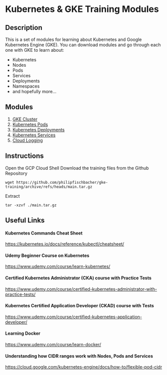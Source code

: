 # Kubernetes & GKE Training Modules

## Description

This is a set of modules for learning about Kubernetes and Google Kubernetes Engine (GKE). You can download modules and go through each one with GKE to learn about:
* Kubernetes
* Nodes
* Pods
* Services
* Deployments
* Namespaces
* and hopefully more...

## Modules
1. [GKE Cluster](01-gke-cluster/INSTRUCTIONS.md)
1. [Kubernetes Pods](02-pods/INSTRUCTIONS.md)
1. [Kubernetes Deployments](03-deployments/INSTRUCTIONS.md)
1. [Kubernetes Services](04-services/INSTRUCTIONS.md)
1. [Cloud Logging](05-logging/INSTRUCTIONS.md)

## Instructions

Open the GCP Cloud Shell
Download the training files from the Github Repository
```
wget https://github.com/philipfischbacher/gke-training/archive/refs/heads/main.tar.gz
``` 
Extract
```
tar -xzvf ./main.tar.gz
``` 


## Useful Links

#### Kubernetes Commands Cheat Sheet
https://kubernetes.io/docs/reference/kubectl/cheatsheet/

#### Udemy Beginner Course on Kubernetes
https://www.udemy.com/course/learn-kubernetes/

#### Certified Kubernetes Administrator (CKA) course with Practice Tests
https://www.udemy.com/course/certified-kubernetes-administrator-with-practice-tests/

#### Kubernetes Certified Application Developer (CKAD) course with Tests
https://www.udemy.com/course/certified-kubernetes-application-developer/

#### Learning Docker
https://www.udemy.com/course/learn-docker/

#### Understanding how CIDR ranges work with Nodes, Pods and Services
https://cloud.google.com/kubernetes-engine/docs/how-to/flexible-pod-cidr

